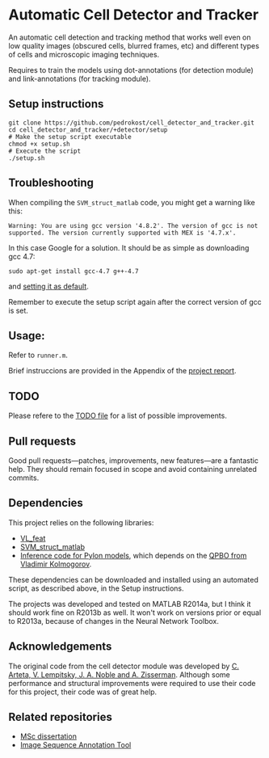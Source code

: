 Automatic Cell Detector and Tracker
=============

An automatic cell detection and tracking method that works well even on low quality images (obscured cells, blurred frames, etc) and different types of cells and microscopic imaging techniques.

Requires to train the models using dot-annotations (for detection module) and link-annotations (for tracking module).

## Setup instructions

	git clone https://github.com/pedrokost/cell_detector_and_tracker.git
	cd cell_detector_and_tracker/+detector/setup
	# Make the setup script executable
	chmod +x setup.sh
	# Execute the script
	./setup.sh

## Troubleshooting

When compiling the `SVM_struct_matlab` code, you might get a warning like this:

	Warning: You are using gcc version '4.8.2'. The version of gcc is not supported. The version currently supported with MEX is '4.7.x'.

In this case Google for a solution. It should be as simple as downloading gcc 4.7:
	
	sudo apt-get install gcc-4.7 g++-4.7

and [setting it as default](http://askubuntu.com/questions/26498/choose-gcc-and-g-version).

Remember to execute the setup script again after the correct version of gcc is set.

## Usage:

Refer to `runner.m`.

Brief instruccions are provided in the Appendix of the [project report](https://github.com/pedrokost/cell_tracking_msc_report).

## TODO

Please refere to the [TODO file](TODO) for a list of possible improvements. 

## Pull requests

Good pull requests—patches, improvements, new features—are a fantastic help. They should remain focused in scope and avoid containing unrelated commits.

## Dependencies

This project relies on the following libraries:

* [VL_feat](http://www.vlfeat.org/)
* [SVM_struct_matlab](http://www.vlfeat.org/~vedaldi/code/svm-struct-matlab.html)
* [Inference code for Pylon models](http://www.robots.ox.ac.uk/~vilem/), which depends on the [QPBO from Vladimir Kolmogorov](http://pub.ist.ac.at/~vnk/software.html).

These dependencies can be downloaded and installed using an automated script, as described above, in the Setup instructions.

The projects was developed and tested on MATLAB R2014a, but I think it should work fine on R2013b as well. It won't work on versions prior or equal to R2013a, because of changes in the Neural Network Toolbox. 

## Acknowledgements

The original code from the cell detector module was developed by [C. Arteta, V. Lempitsky, J. A. Noble and A. Zisserman](http://www.robots.ox.ac.uk/~vgg/research/cell_detection/). Although some performance and structural improvements were required to use their code for this project, their code was of great help.

## Related repositories

* [MSc dissertation](https://github.com/pedrokost/cell_tracking_msc_report)
* [Image Sequence Annotation Tool](https://github.com/pedrokost/cell_annotator)